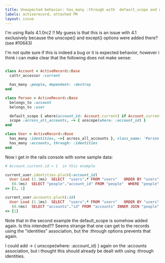 ```yaml
---
title: Unexpected behavior: has_many :through with  default_scope and unscope!?
labels: activerecord, attached PR
layout: issue
---
```


I'm using Rails 4.1.0rc2 !!
My guess is that this is an issue with 4.1 exclusively because the unscope() and except() options were added there? (see #10643)

I'm not quite sure if this is indeed a bug or it is expected behavior, however i think i can make clear that the following does not make sense:

``` ruby

class Account < ActiveRecord::Base
  cattr_accessor :current

  has_many :people, dependent: :destroy
end

class Person < ActiveRecord::Base
  belongs_to :account
  belongs_to :user

  default_scope { where(account_id: Account.current) if Account.current }
  scope :across_all_accounts, -> { unscope(where: :account_id) }
end

class User < ActiveRecord::Base
  has_many :identities, ->{ across_all_accounts }, class_name: 'Person'
  has_many :accounts, through: :identities
end

```

Now i get in the rails console with some sample data:

``` ruby
# Account.current.id = 1  in this example

current_user.identities.pluck(:account_id)
  User Load (1.1ms)  SELECT  "users".* FROM "users"   ORDER BY "users"."id" DESC LIMIT 1
   (0.5ms)  SELECT "people"."account_id" FROM "people"  WHERE "people"."user_id" = $1  [["user_id", 1]]
=> [3, 1]

current_user.accounts.pluck(:id)
  User Load (1.1ms)  SELECT  "users".* FROM "users"   ORDER BY "users"."id" DESC LIMIT 1
   (0.6ms)  SELECT "accounts"."id" FROM "accounts" INNER JOIN "people" ON "accounts"."id" = "people"."account_id" WHERE "people"."account_id" = 1 AND "people"."user_id" = $1  [["user_id", 1]]
=> [1]
```

Note that in the second example the default_scope is somehow added again.
Is this intended?? Seems strange that one can get to the records using the "identities" association, but the :through options prevents that again.

I could add -> { unscope(where: :account_id) } again on the :accounts association, but i thought this should already be dealt with using :through identities.

